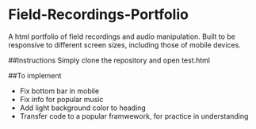 # Field-Recordings-Portfolio
A html portfolio of field recordings and audio manipulation. Built to be responsive to different screen sizes, including those of mobile devices.

##Instructions
Simply clone the repository and open test.html

##To implement
- Fix bottom bar in mobile
- Fix info for popular music
- Add light background color to heading
- Transfer code to a popular framwework, for practice in understanding

